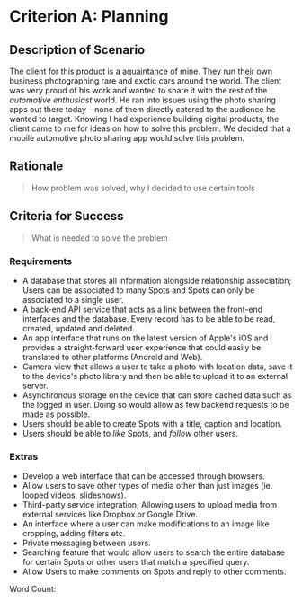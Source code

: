 # Criterion A: Planning

## Description of Scenario

The client for this product is a aquaintance of mine. They run their own business photographing rare and exotic cars around the world. The client was very proud of his work and wanted to share it with the rest of the *automotive enthusiast* world.
He ran into issues using the photo sharing apps out there today – none of them directly catered to the audience he wanted to target.
Knowing I had experience building digital products, the client came to me for ideas on how to solve this problem. We decided that a mobile automotive photo sharing app would solve this problem.

## Rationale
> How problem was solved, why I decided to use certain tools

## Criteria for Success
> What is needed to solve the problem

### Requirements
- A database that stores all information alongside relationship association; Users can be associated to many Spots and Spots can only be associated to a single user.
- A back-end API service that acts as a link between the front-end interfaces and the database. Every record has to be able to be read, created, updated and deleted.
- An app interface that runs on the latest version of Apple's iOS and provides a straight-forward user experience that could easily be translated to other platforms (Android and Web).
- Camera view that allows a user to take a photo with location data, save it to the device's photo library and then be able to upload it to an external server.
- Asynchronous storage on the device that can store cached data such as the logged in user. Doing so would allow as few backend requests to be made as possible.
- Users should be able to create Spots with a title, caption and location.
- Users should be able to *like* Spots, and *follow* other users.

### Extras
- Develop a web interface that can be accessed through browsers.
- Allow users to save other types of media other than just images (ie. looped videos, slideshows).
- Third-party service integration; Allowing users to upload media from external services like Dropbox or Google Drive.
- An interface where a user can make modifications to an image like cropping, adding filters etc.
- Private messaging between users.
- Searching feature that would allow users to search the entire database for certain Spots or other users that match a specified query.
- Allow Users to make comments on Spots and reply to other comments.

Word Count: 